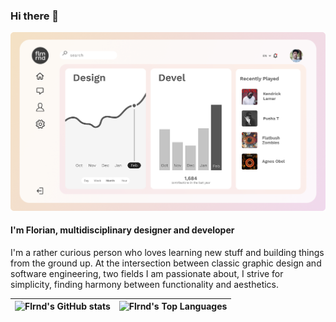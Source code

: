 ### Hi there 👋

![Dashboard design mock simulating a real app UI with Florian profile](https://raw.githubusercontent.com/flrnd/flrnd/master/flrnd_dashboard_profile.png)

#### I'm Florian, multidisciplinary designer and developer

I'm a rather curious person who loves learning new stuff and building things from the ground up. At the intersection between classic graphic design and software engineering, two fields I am passionate about, I strive for simplicity, finding harmony between functionality and aesthetics.

| ![Flrnd's GitHub stats](https://github-readme-stats-flrnd.vercel.app/api?username=flrnd&count_private=true&show_icons=true&hide_border=true) | ![Flrnd's Top Languages](https://github-readme-stats-flrnd.vercel.app/api/top-langs/?username=flrnd&layout=compact&count_private=true&hide_border=true&&langs_count=10&exclude_repo=github-readme-stats,dotfiles)
| ---- | ---- |





